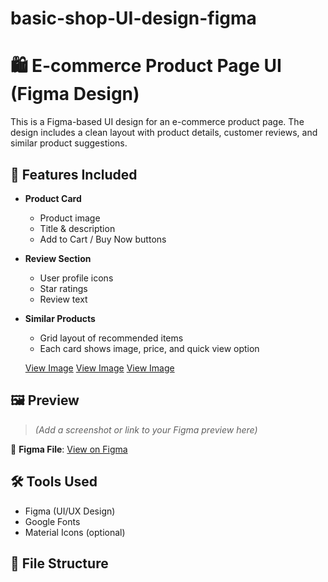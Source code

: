 # basic-shop-UI-design-figma
# 🛍️ E-commerce Product Page UI (Figma Design)

This is a Figma-based UI design for an e-commerce product page. The design includes a clean layout with product details, customer reviews, and similar product suggestions.

## 📐 Features Included

- **Product Card**
  - Product image
  - Title & description
  - Add to Cart / Buy Now buttons

- **Review Section**
  - User profile icons
  - Star ratings
  - Review text


- **Similar Products**
  - Grid layout of recommended items
  - Each card shows image, price, and quick view option

  [View Image](./image.png)
  [View Image](./product3.png)
  [View Image](./product4.png)

## 🖼️ Preview

> *(Add a screenshot or link to your Figma preview here)*

🔗 **Figma File**: [View on Figma](https://www.figma.com/design/0MPzivObRQhXLQ899BBRYI/Figma-First-Project?node-id=62-2&t=t4A1u0ECmAVhvOiQ-1)

## 🛠️ Tools Used

- Figma (UI/UX Design)
- Google Fonts
- Material Icons (optional)

## 📁 File Structure

